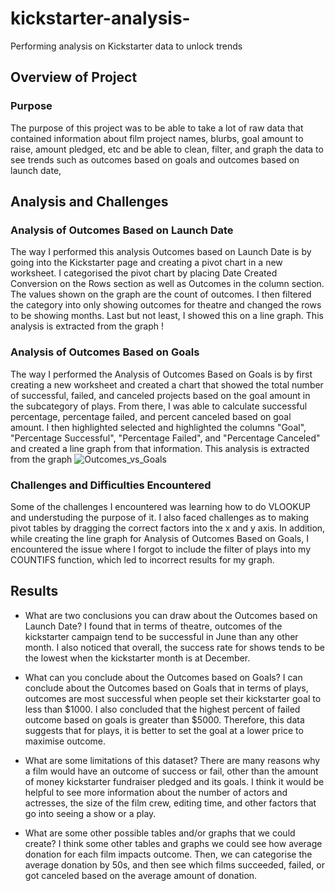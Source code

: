 # kickstarter-analysis-
Performing analysis on Kickstarter data to unlock trends 

## Overview of Project

### Purpose
The purpose of this project was to be able to take a lot of raw data that contained information about film project names, blurbs, goal amount to raise, amount pledged, etc and be able to clean, filter, and graph the data to see trends such as outcomes based on goals and outcomes based on launch date,

## Analysis and Challenges

### Analysis of Outcomes Based on Launch Date
The way I performed this analysis Outcomes based on Launch Date is by going into the Kickstarter page and creating a pivot chart in a new worksheet. I categorised the pivot chart by placing Date Created Conversion on the Rows section as well as Outcomes in the column section. The values shown on the graph are the count of outcomes. I then filtered the category into only showing outcomes for theatre and changed the rows to be showing months. Last but not least, I showed this on a line graph. This analysis is extracted from the graph !

### Analysis of Outcomes Based on Goals
The way I performed the Analysis of Outcomes Based on Goals is by first creating a new worksheet and created a chart that showed the total number of successful, failed, and canceled projects based on the goal amount in the subcategory of plays. From there, I was able to calculate successful percentage, percentage failed, and percent canceled based on goal amount. I then highlighted selected and highlighted the columns "Goal", "Percentage Successful", "Percentage Failed", and "Percentage Canceled" and created a line graph from that information. This analysis is extracted from the graph ![Outcomes_vs_Goals](path/to/Outcomes_vs_Goals.png)

### Challenges and Difficulties Encountered
Some of the challenges I encountered was learning how to do VLOOKUP and understuding the purpose of it. I also faced challenges as to making pivot tables by dragging the correct factors into the x and y axis. In addition, while creating the line graph for Analysis of Outcomes Based on Goals, I encountered the issue where I forgot to include the filter of plays into my COUNTIFS function, which led to incorrect results for my graph. 

## Results

- What are two conclusions you can draw about the Outcomes based on Launch Date?
I found that in terms of theatre, outcomes of the kickstarter campaign tend to be successful in June than any other month. I also noticed that overall, the success rate for shows tends to be the lowest when the kickstarter month is at December.

- What can you conclude about the Outcomes based on Goals?
I can conclude about the Outcomes based on Goals that in terms of plays, outcomes are most successful when people set their kickstarter goal to less than $1000. I also concluded that the highest percent of failed outcome based on goals is greater than $5000. Therefore, this data suggests that for plays, it is better to set the goal at a lower price to maximise outcome. 

- What are some limitations of this dataset?
There are many reasons why a film would have an outcome of success or fail, other than the amount of money kickstarter fundraiser pledged and its goals. I think it would be helpful to see more information about the number of actors and actresses, the size of the film crew, editing time, and other factors that go into seeing a show or a play. 

- What are some other possible tables and/or graphs that we could create?
I think some other tables and graphs we could see how average donation for each film impacts outcome. Then, we can categorise the average donation by 50s, and then see which films succeeded, failed, or got canceled based on the average amount of donation. 
